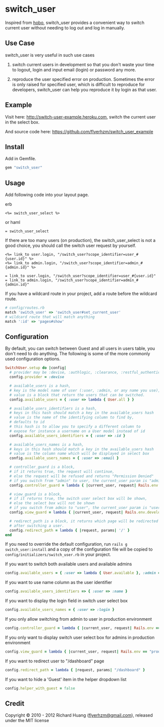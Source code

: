 # switch_user

Inspired from [hobo][0], switch_user provides a convenient way to switch current user without needing to log out and log in manually.

## Use Case

switch_user is very useful in such use cases

1. switch current users in development so that you don't waste your time to logout, login and input email (login) or password any more.

2. reproduce the user specified error on production. Sometimes the error is only raised for specified user, which is difficult to reproduce for developers, switch_user can help you reproduce it by login as that user.

## Example

Visit here: <http://switch-user-example.heroku.com>, switch the current user in the select box.

And source code here: <https://github.com/flyerhzm/switch_user_example>

## Install

Add in Gemfile.
```ruby
gem "switch_user"
```
## Usage

Add following code into your layout page.

erb

    <%= switch_user_select %>

or haml

    = switch_user_select

If there are too many users (on production), the switch_user_select is not a good choice, you should call the switch user request by yourself.

    <%= link_to user.login, "/switch_user?scope_identifier=user_#{user.id}" %>
    <%= link_to admin.login, "/switch_user?scope_identifier=admin_#{admin.id}" %>

    = link_to user.login, "/switch_user?scope_identifier=user_#{user.id}"
    = link_to admin.login, "/switch_user?scope_identifier=admin_#{admin.id}"

If you have a wildcard route in your project, add a route before the wildcard route.
```ruby
# config/routes.rb
match 'switch_user' => 'switch_user#set_current_user'
# wildcard route that will match anything
match ':id' => 'pages#show'
```
## Configuration

By default, you can switch between Guest and all users in users table, you don't need to do anything. The following is some of the more commonly used configuration options.
```ruby
SwitchUser.setup do |config|
  # provider may be :devise, :authlogic, :clearance, :restful_authentication or :sorcery
  config.provider = :devise

  # available_users is a hash,
  # key is the model name of user (:user, :admin, or any name you use),
  # value is a block that return the users that can be switched.
  config.available_users = { :user => lambda { User.all } }

  # available_users_identifiers is a hash,
  # keys in this hash should match a key in the available_users hash
  # value is the name of the identifying column to find by,
  # defaults to id
  # this hash is to allow you to specify a different column to
  # expose for instance a username on a User model instead of id
  config.available_users_identifiers = { :user => :id }

  # available_users_names is a hash,
  # keys in this hash should match a key in the available_users hash
  # value is the column name which will be displayed in select box
  config.available_users_names = { :user => :email }

  # controller_guard is a block,
  # if it returns true, the request will continue,
  # else the request will be refused and returns "Permission Denied"
  # if you switch from "admin" to user, the current_user param is "admin"
  config.controller_guard = lambda { |current_user, request| Rails.env.development? }

  # view_guard is a block,
  # if it returns true, the switch user select box will be shown,
  # else the select box will not be shown
  # if you switch from admin to "user", the current_user param is "user"
  config.view_guard = lambda { |current_user, request| Rails.env.development? }

  # redirect_path is a block, it returns which page will be redirected
  # after switching a user.
  config.redirect_path = lambda { |request, params| '/' }
end
```
If you need to override the default configuration, run <code>rails g switch_user:install</code> and a copy of the configuration file will be copied to <code>config/initializers/switch_user.rb</code> in your project.

If you want to switch both available users and available admins
```ruby
config.available_users = { :user => lambda { User.available }, :admin => lambda { Admin.available } }
```
If you want to use name column as the user identifier
```ruby
config.available_users_identifiers => { :user => :name }
```
If you want to display the login field in switch user select box
```ruby
config.available_users_names = { :user => :login }
```
If you only allow switching from admin to user in production environment
```ruby
config.controller_guard = lambda { |current_user, request| Rails.env == "production" and current_user.admin? }
```
If you only want to display switch user select box for admins in production environment
```ruby
config.view_guard = lambda { |current_user, request| Rails.env == "production" and current_user and current_user.admin? }
```
If you want to redirect user to "/dashboard" page
```ruby
config.redirect_path = lambda { |request, params| "/dashboard" }
```
If you want to hide a 'Guest' item in the helper dropdown list
```ruby
config.helper_with_guest = false
```
## Credit

Copyright © 2010 - 2012 Richard Huang (flyerhzm@gmail.com), released under the MIT license

[0]: https://github.com/tablatom/hobo
